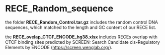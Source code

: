 # RECE_Random_sequence

the folder **RECE_Random_Control.tar.gz** includes the random control DNA sequences, which matched to the length and GC content of our RECE list.

the **RECE_ovelap_CTCF_ENCODE_hg38.xlsx** includes RECEs overlap with CTCF binding sites predicted by SCREEN: Search Candidate cis-Regulatory Elements by ENCODE (https://screen.wenglab.org/).
